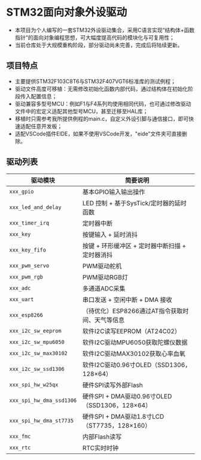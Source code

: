 # STM32面向对象外设驱动

- 本项目为个人编写的一套STM32外设驱动集合，采用C语言实现“结构体+函数指针”的面向对象编程思想，可大幅度提高代码的模块化与可复用性；
- 当前仓库处于大规模重构阶段，部分驱动尚未完善，完成后将陆续更新。

## 项目特点

- 主要提供STM32F103C8T6与STM32F407VGT6标准库的测试例程；
- 驱动文件高度可移植：无需修改初始化函数内部代码，通过结构体在初始化阶段传入配置信息；
- 驱动兼容多型号MCU：例如F1与F4系列均使用相同代码，也可通过修改驱动文件中的宏定义适配其他型号MCU，甚至迁移至HAL库；
- 移植时只需参考我所提供例程的main.c，自定义外设引脚与通信接口，即可快速适配任意开发板；
- 适配VSCode插件EIDE，如果不使用VSCode开发，"eide"文件夹可直接删除。

## 驱动列表

| 驱动模块                   | 简要说明 |
|---------------------------|----------|
| `xxx_gpio`                | 基本GPIO输入输出操作 |
| `xxx_led_and_delay`       | LED 控制 + 基于SysTick/定时器的延时函数 |
| `xxx_timer_irq`           | 定时器中断 |
| `xxx_key`                 | 按键输入 + 延时消抖 |
| `xxx_key_fifo`            | 按键 + 环形缓冲区 + 定时器中断扫描 + 定时器消抖 |
| `xxx_pwm_servo`           | PWM驱动舵机 |
| `xxx_pwm_rgb`             | PWM驱动RGB灯 |
| `xxx_adc`                 | 多通道ADC采集 |
| `xxx_uart`                | 串口发送 + 空闲中断 + DMA 接收 |
| `xxx_esp8266`             | （待优化）ESP8266通过AT指令获取时间、天气等信息 |
| `xxx_i2c_sw_eeprom`       | 软件I2C读写EEPROM（AT24C02） |
| `xxx_i2c_sw_mpu6050`      | 软件I2C驱动MPU6050获取陀螺仪数据 |
| `xxx_i2c_sw_max30102`     | 软件I2C驱动MAX30102获取心率血氧 |
| `xxx_i2c_sw_ssd1306`      | 软件I2C驱动0.96寸OLED（SSD1306，128×64）|
| `xxx_spi_hw_w25qx`        | 硬件SPI读写外部Flash |
| `xxx_spi_hw_dma_ssd1306`  | 硬件SPI + DMA驱动0.96寸OLED（SSD1306，128×64）|
| `xxx_spi_hw_dma_st7735`   | 硬件SPI + DMA驱动1.8寸LCD（ST7735，128×160）|
| `xxx_fmc`                 | 内部Flash读写 |
| `xxx_rtc`                 | RTC实时时钟 |
